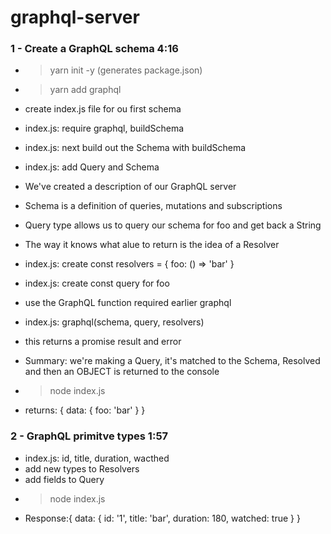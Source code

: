 # graphql-server

### 1 - Create a GraphQL schema 4:16

* > yarn init -y (generates package.json)
* > yarn add graphql
* create index.js file for ou first schema   

* index.js: require graphql, buildSchema
* index.js: next build out the Schema with buildSchema
* index.js: add Query and Schema   

* We've created a description of our GraphQL server
* Schema is a definition of queries, mutations and subscriptions
* Query type allows us to query our schema for foo and get back a String
* The way it knows what alue to return is the idea of a Resolver   

* index.js: create const resolvers = { foo: () => 'bar' }
* index.js: create const query for foo
* use the GraphQL function required earlier graphql
* index.js: graphql(schema, query, resolvers)
* this returns a promise result and error    

* Summary: we're making a Query, it's matched to the Schema, Resolved and then an OBJECT is returned to the console   

* > node index.js  

* returns: { data: { foo: 'bar' } }

### 2 - GraphQL primitve types 1:57

* index.js: id, title, duration, wacthed
* add new types to Resolvers
* add fields to Query
* > node index.js
* Response:{ data: { id: '1', title: 'bar', duration: 180, watched: true } }
